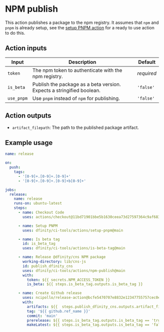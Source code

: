 # NPM publish

This action publishes a package to the npm registry. It assumes that `npm` and `pnpm` is already setup, see the [setup PNPM action](../setup-pnpm/README.md) for a ready to use action to do this.

## Action inputs

| Input      | Description                                                           | Default    |
| ---------- | --------------------------------------------------------------------- | ---------- |
| `token`    | The npm token to authenticate with the npm registry.                  | _required_ |
| `is_beta`  | Publish the package as a beta version. Expects a stringified boolean. | `'false'`  |
| `use_pnpm` | Use `pnpm` instead of `npm` for publishing.                           | `'false'`  |

## Action outputs

- `artifact_filepath`: The path to the published package artifact.

## Example usage

```yaml
name: release

on:
  push:
    tags:
      - '[0-9]+.[0-9]+.[0-9]+'
      - '[0-9]+.[0-9]+.[0-9]+b[0-9]+'

jobs:
  release:
    name: release
    runs-on: ubuntu-latest
    steps:
      - name: Checkout Code
        uses: actions/checkout@11bd71901bbe5b1630ceea73d27597364c9af683 # v4.2.2

      - name: Setup PNPM
        uses: dfinity/ci-tools/actions/setup-pnpm@main

      - name: Is beta tag
        id: is_beta_tag
        uses: dfinity/ci-tools/actions/is-beta-tag@main

      - name: Release @dfinity/cns NPM package
        working-directory: lib/cns-js
        id: publish_dfinity_cns
        uses: dfinity/ci-tools/actions/npm-publish@main
        with:
          token: ${{ secrets.NPM_ACCESS_TOKEN }}
          is_beta: ${{ steps.is_beta_tag.outputs.is_beta_tag }}

      - name: Create Github release
        uses: ncipollo/release-action@bcfe5470707e8832e12347755757cec0eb3c22af # v1.18.0
        with:
          artifacts: ${{  steps.publish_dfinity_cns.outputs.artifact_filepath }}
          tag: '${{ github.ref_name }}'
          commit: 'main'
          prerelease: ${{ steps.is_beta_tag.outputs.is_beta_tag == 'true' }}
          makeLatest: ${{ steps.is_beta_tag.outputs.is_beta_tag == 'false' }}
```
